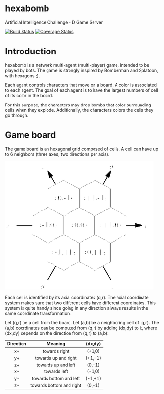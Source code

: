 hexabomb
========
Artificial Intelligence Challenge - D Game Server

[![Build Status](https://travis-ci.org/mpoquet/hexabomb.svg?branch=master)](https://travis-ci.org/mpoquet/hexabomb)
[![Coverage Status](https://coveralls.io/repos/github/mpoquet/hexabomb/badge.svg?branch=master)](https://coveralls.io/github/mpoquet/hexabomb?branch=master)

Introduction
===========

hexabomb is a network multi-agent (multi-player) game, intended to be played by bots.
The game is strongly inspired by Bomberman and Splatoon, with hexagons ;).

Each agent controls characters that move on a board.
A color is associated to each agent.
The goal of each agent is to have the largest numbers of cell of its color in the board.

For this purpose, the characters may drop bombs that color surrounding cells when they explode.
Additionally, the characters colors the cells they go through.

Game board
==========

The game board is an hexagonal grid composed of cells.
A cell can have up to 6 neighbors (three axes, two directions per axis).

![Axial coordinate system][axial coordinate system]

Each cell is identified by its axial coordinates (q,r).
The axial coordinate system makes sure that two different cells have different coordinates.
This system is quite handy since going in any direction always results in the same coordinate transformation.

Let (q,r) be a cell from the board.
Let (a,b) be a neighboring cell of (q,r).
The (a,b) coordinates can be computed from (q,r) by adding (dx,dy) to it,
where (dx,dy) depends on the direction from (q,r) to (a,b):

| Direction |          Meaning         | (dx,dy) |
|:---------:|:------------------------:|:-------:|
| x+        | towards right            | (+1,0)  |
| y+        | towards up and right     | (+1,-1) |
| z+        | towards up and left      | (0,-1)  |
| x-        | towards left             | (-1,0)  |
| y-        | towards bottom and left  | (-1,+1) |
| z-        | towards bottom and right | (0,+1)  |

[axial coordinate system]: doc/img/hexagon.png "Axial coordinate system"
